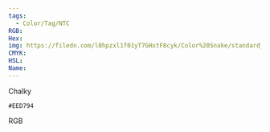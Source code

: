 ```yaml
---
tags:
  - Color/Tag/NTC
RGB:
Hex:
img: https://filedn.com/l0hpzxl1f01yT7GHxtF8cyk/Color%20Snake/standard_csv_to_svg/EED794.svg
CMYK:
HSL:
Name:
---
```

Chalky
```palette
#EED794
```
RGB
